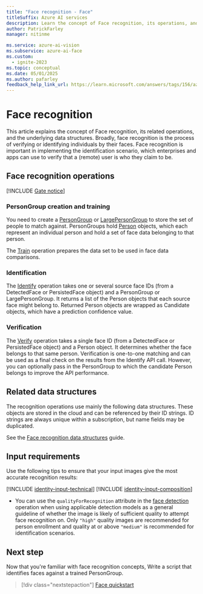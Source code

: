 ```yaml
---
title: "Face recognition - Face"
titleSuffix: Azure AI services
description: Learn the concept of Face recognition, its operations, and data structures, including PersonGroup creation, identification, and verification.
author: PatrickFarley
manager: nitinme

ms.service: azure-ai-vision
ms.subservice: azure-ai-face
ms.custom:
  - ignite-2023
ms.topic: conceptual
ms.date: 05/01/2025
ms.author: pafarley
feedback_help_link_url: https://learn.microsoft.com/answers/tags/156/azure-face
---
```


# Face recognition

This article explains the concept of Face recognition, its related operations, and the underlying data structures. Broadly, face recognition is the process of verifying or identifying individuals by their faces. Face recognition is important in implementing the identification scenario, which enterprises and apps can use to verify that a (remote) user is who they claim to be.


## Face recognition operations

[!INCLUDE [Gate notice](./includes/identity-gate-notice.md)]

### PersonGroup creation and training

You need to create a [PersonGroup](/rest/api/face/person-group-operations/create-person-group) or [LargePersonGroup](/rest/api/face/person-group-operations/create-large-person-group) to store the set of people to match against. PersonGroups hold [Person](/rest/api/face/person-group-operations/create-person-group-person) objects, which each represent an individual person and hold a set of face data belonging to that person.

The [Train](/rest/api/face/person-group-operations/train-person-group) operation prepares the data set to be used in face data comparisons.

### Identification

The [Identify](/rest/api/face/face-recognition-operations/identify-from-large-person-group) operation takes one or several source face IDs (from a DetectedFace or PersistedFace object) and a PersonGroup or LargePersonGroup. It returns a list of the Person objects that each source face might belong to. Returned Person objects are wrapped as Candidate objects, which have a prediction confidence value.

### Verification

The [Verify](/rest/api/face/face-recognition-operations/verify-face-to-face) operation takes a single face ID (from a DetectedFace or PersistedFace object) and a Person object. It determines whether the face belongs to that same person. Verification is one-to-one matching and can be used as a final check on the results from the Identify API call. However, you can optionally pass in the PersonGroup to which the candidate Person belongs to improve the API performance.

## Related data structures

The recognition operations use mainly the following data structures. These objects are stored in the cloud and can be referenced by their ID strings. ID strings are always unique within a subscription, but name fields may be duplicated.

See the [Face recognition data structures](./concept-face-recognition-data-structures.md) guide.

## Input requirements

Use the following tips to ensure that your input images give the most accurate recognition results:

[!INCLUDE [identity-input-technical](includes/identity-input-technical.md)]
[!INCLUDE [identity-input-composition](includes/identity-input-composition.md)]
* You can use the `qualityForRecognition` attribute in the [face detection](./how-to/identity-detect-faces.md) operation when using applicable detection models as a general guideline of whether the image is likely of sufficient quality to attempt face recognition on. Only `"high"` quality images are recommended for person enrollment and quality at or above `"medium"` is recommended for identification scenarios.

## Next step

Now that you're familiar with face recognition concepts, Write a script that identifies faces against a trained PersonGroup.

> [!div class="nextstepaction"]
> [Face quickstart](./quickstarts-sdk/identity-client-library.md)
